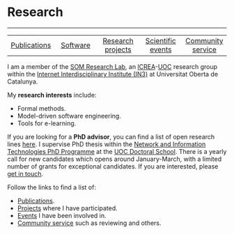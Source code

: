 # Research

---
<table width="100%">
  <tr style="text-align:center;">
    <td width="20%" style="text-align:center;"> <a href="https://robertclariso.github.io/html/en/publications">Publications</a> </td>
    <td width="20%" style="text-align:center;"> <a href="https://robertclariso.github.io/html/en/software">Software</a> </td>
    <td width="20%" style="text-align:center;"> <a href="https://robertclariso.github.io/html/en/projects">Research projects</a> </td>
    <td width="20%" style="text-align:center;"> <a href="https://robertclariso.github.io/html/en/events">Scientific events</a> </td>
    <td width="20%" style="text-align:center;"> <a href="https://robertclariso.github.io/html/en/service">Community service</a> </td>
  </tr> 
</table>

I am a member of the [SOM Research Lab](https://som-research.uoc.edu), an [ICREA](https://www.icrea.cat)-[UOC](https://www.uoc.edu) research group within the [Internet Interdisciplinary Institute (IN3)](https://in3.uoc.edu) at Universitat Oberta de Catalunya.

My **research interests** include:
- Formal methods.
- Model-driven software engineering.
- Tools for e-learning.

If you are looking for a **PhD advisor**, you can find a list of open research lines [here](https://www.uoc.edu/portal/en/escola-doctorat/linies-recerca/linies-nit/software-engineering/index.html). I supervise PhD thesis within the [Network and Information Technologies PhD Programme](http://studies.uoc.edu/web/estudia/en/doctoral-programmes/technologies-information-networks/presentation) at the [UOC Doctoral School](https://www.uoc.edu/portal/en/escola-doctorat/index.html). There is a yearly call for new candidates which opens around January-March, with a limited number of grants for exceptional candidates. If you are interested, please [get in touch](https://robertclariso.github.io).  

Follow the links to find a list of:
- [Publications](https://robertclariso.github.io/html/en/publications).
- [Projects](https://robertclariso.github.io/html/en/projects) where I have participated.
- [Events](https://robertclariso.github.io/html/en/events) I have been involved in.
- [Community service](https://robertclariso.github.io/html/en/service) such as reviewing and others.


